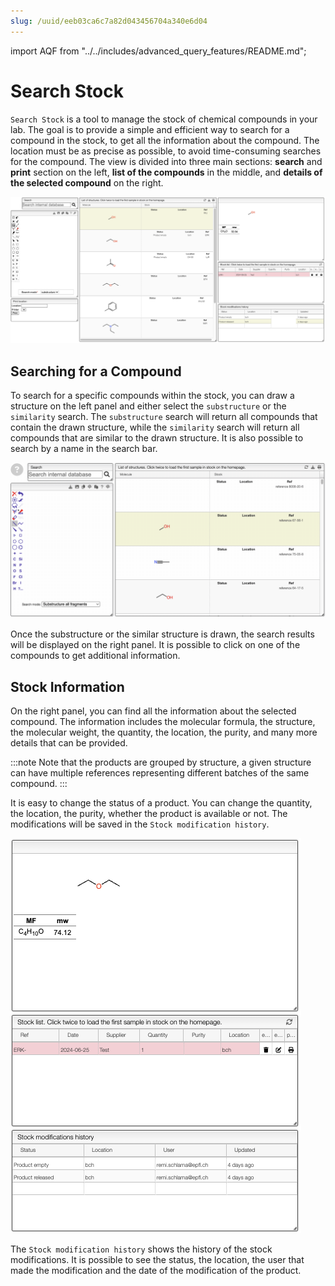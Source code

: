 ```yaml
---
slug: /uuid/eeb03ca6c7a82d043456704a340e6d04
---
```


import AQF from "../../includes/advanced_query_features/README.md";

# Search Stock

`Search Stock` is a tool to manage the stock of chemical compounds in your lab. The goal is to provide a simple and efficient way to search for a compound in the stock, to get all the information about the compound. The location must be as precise as possible, to avoid time-consuming searches for the compound. The view is divided into three main sections: **search** and **print** section on the left, **list of the compounds** in the middle, and **details of the selected compound** on the right.

![general_view](general_view.png)

## Searching for a Compound

To search for a specific compounds within the stock, you can draw a structure on the left panel and either select the `substructure` or the `similarity` search. The `substructure` search will return all compounds that contain the drawn structure, while the `similarity` search will return all compounds that are similar to the drawn structure. It is also possible to search by a name in the search bar.

![search](substructure_search.gif)

Once the substructure or the similar structure is drawn, the search results will be displayed on the right panel. It is possible to click on one of the compounds to get additional information.

<AQF/>

## Stock Information

On the right panel, you can find all the information about the selected compound. The information includes the molecular formula, the structure, the molecular weight, the quantity, the location, the purity, and many more details that can be provided.

:::note
Note that the products are grouped by structure, a given structure can have multiple references representing different batches of the same compound.
:::

It is easy to change the status of a product. You can change the quantity, the location, the purity, whether the product is available or not. The modifications will be saved in the `Stock modification history`.

![details](details.png)

The `Stock modification history` shows the history of the stock modifications. It is possible to see the status, the location, the user that made the modification and the date of the modification of the product.
